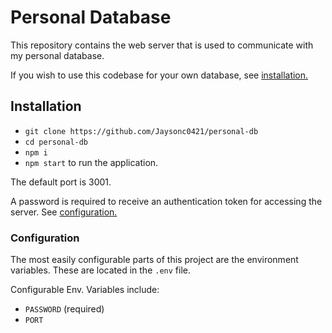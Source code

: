# Personal Database
This repository contains the web server that is used to communicate with my personal database.

If you wish to use this codebase for your own database, see [installation.](#installation)

## Installation
- `git clone https://github.com/Jaysonc0421/personal-db`
- `cd personal-db`
- `npm i`
- `npm start` to run the application.

The default port is 3001.

A password is required to receive an authentication token for accessing the server. See [configuration.](#configuration)

### Configuration
The most easily configurable parts of this project are the environment variables. These are located in the `.env` file.

Configurable Env. Variables include:
- `PASSWORD` (required)
- `PORT`
